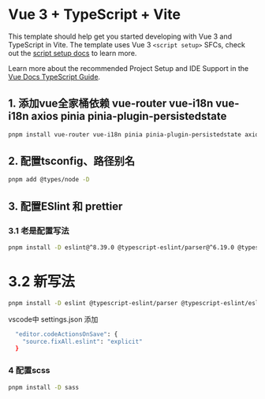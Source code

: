 # Vue 3 + TypeScript + Vite

This template should help get you started developing with Vue 3 and TypeScript in Vite. The template uses Vue 3 `<script setup>` SFCs, check out the [script setup docs](https://v3.vuejs.org/api/sfc-script-setup.html#sfc-script-setup) to learn more.

Learn more about the recommended Project Setup and IDE Support in the [Vue Docs TypeScript Guide](https://vuejs.org/guide/typescript/overview.html#project-setup).

## 1. 添加vue全家桶依赖 vue-router vue-i18n vue-i18n axios pinia pinia-plugin-persistedstate
```bash
pnpm install vue-router vue-i18n pinia pinia-plugin-persistedstate axios
```

## 2. 配置tsconfig、路径别名

```bash
pnpm add @types/node -D
```
## 3. 配置ESlint 和 prettier
 ### 3.1 老是配置写法
  ```bash
  pnpm install -D eslint@^8.39.0 @typescript-eslint/parser@^6.19.0 @typescript-eslint/eslint-plugin@^6.19.0 eslint-plugin-vue@^9.11.0 eslint-plugin-prettier@^5.1.3 eslint-config-prettier@^9.1.0
  ```
  # 3.2 新写法
  ```bash
  pnpm install -D eslint @typescript-eslint/parser @typescript-eslint/eslint-plugin eslint-plugin-vue eslint-plugin-prettier eslint-config-prettier
  ```
vscode中 settings.json 添加
```bash
  "editor.codeActionsOnSave": {
    "source.fixAll.eslint": "explicit"
  }
  ```
### 4 配置scss
```bash
pnpm install -D sass
```
